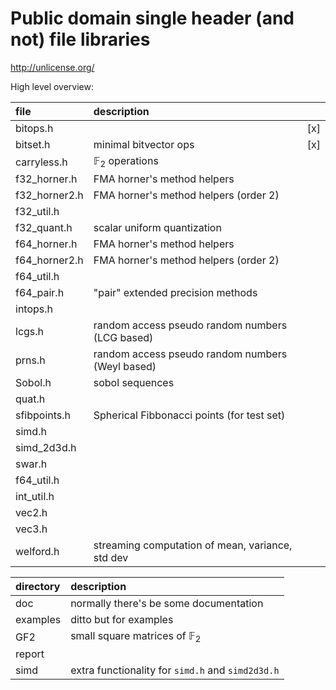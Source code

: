 # Public domain single header (and not) file libraries

http://unlicense.org/



High level overview:


| **file**      | **description**                                  |   |
| :-------      |:-------------------------------------------------|---|
| bitops.h      |                                                  |[x]|
| bitset.h      | minimal bitvector ops                            |[x]|
| carryless.h   | $\mathbb{F}_2$ operations                        |   |
| f32_horner.h  | FMA horner's method helpers                      |   |
| f32_horner2.h | FMA horner's method helpers (order 2)            |   |
| f32_util.h    |                                                  |   |
| f32_quant.h   | scalar uniform quantization                      |   |
| f64_horner.h  | FMA horner's method helpers                      |   |
| f64_horner2.h | FMA horner's method helpers (order 2)            |   |
| f64_util.h    |                                                  |   |
| f64_pair.h    | "pair" extended precision methods                |   |
| intops.h      |                                                  |   |
| lcgs.h        | random access pseudo random numbers (LCG based)  |   |
| prns.h        | random access pseudo random numbers (Weyl based) |   |
| Sobol.h       | sobol sequences                                  |   |
| quat.h        |                                                  |   |
| sfibpoints.h  | Spherical Fibbonacci points (for test set)       |   |
| simd.h        |                                                  |   |
| simd_2d3d.h   |                                                  |   |
| swar.h        |                                                  |   |
| f64_util.h    |                                                  |   |
| int_util.h    |                                                  |   |
| vec2.h        |                                                  |   |
| vec3.h        |                                                  |   |
| welford.h     | streaming computation of mean, variance, std dev |   |



| **directory** | **description**                                   |
| :-------      |:--------------------------------------------------|
|  doc          | normally there's be some documentation            | 
|  examples     | ditto but for examples                            | 
|  GF2          | small square matrices of $\mathbb{F}_2$           | 
|  report       |                                                   | 
|  simd         | extra functionality for `simd.h` and `simd2d3d.h` | 
